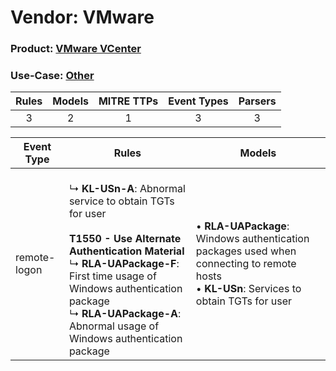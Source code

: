 Vendor: VMware
==============
### Product: [VMware VCenter](../ds_vmware_vmware_vcenter.md)
### Use-Case: [Other](../../../../UseCases/uc_other.md)

| Rules | Models | MITRE TTPs | Event Types | Parsers |
|:-----:|:------:|:----------:|:-----------:|:-------:|
|   3   |   2    |     1      |      3      |    3    |

| Event Type   | Rules                                                                                                                                                                                                                                                                                        | Models                                                                                                                                              |
| ------------ | -------------------------------------------------------------------------------------------------------------------------------------------------------------------------------------------------------------------------------------------------------------------------------------------- | --------------------------------------------------------------------------------------------------------------------------------------------------- |
| remote-logon | <br> ↳ <b>KL-USn-A</b>: Abnormal service to obtain TGTs for user<br><br><b>T1550 - Use Alternate Authentication Material</b><br> ↳ <b>RLA-UAPackage-F</b>: First time usage of Windows authentication package<br> ↳ <b>RLA-UAPackage-A</b>: Abnormal usage of Windows authentication package |  • <b>RLA-UAPackage</b>: Windows authentication packages used when connecting to remote hosts<br> • <b>KL-USn</b>: Services to obtain TGTs for user |